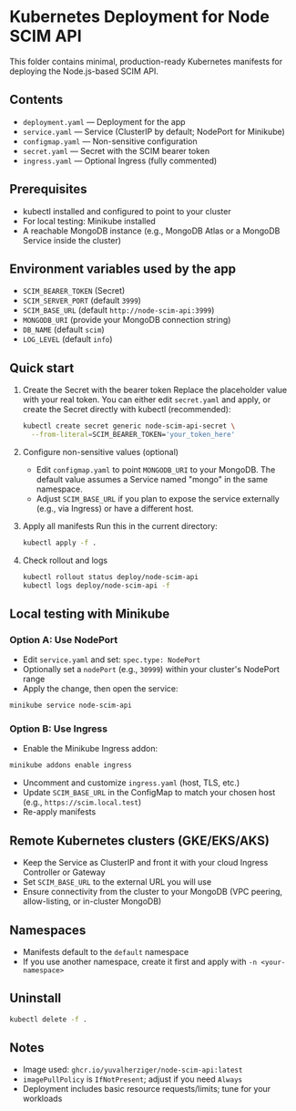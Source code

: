 # Kubernetes Deployment for Node SCIM API

This folder contains minimal, production-ready Kubernetes manifests for deploying the Node.js-based SCIM API.

## Contents

- `deployment.yaml` — Deployment for the app
- `service.yaml` — Service (ClusterIP by default; NodePort for Minikube)
- `configmap.yaml` — Non-sensitive configuration
- `secret.yaml` — Secret with the SCIM bearer token
- `ingress.yaml` — Optional Ingress (fully commented)

## Prerequisites
- kubectl installed and configured to point to your cluster
- For local testing: Minikube installed
- A reachable MongoDB instance (e.g., MongoDB Atlas or a MongoDB Service inside the cluster)

## Environment variables used by the app

- `SCIM_BEARER_TOKEN` (Secret)
- `SCIM_SERVER_PORT` (default `3999`)
- `SCIM_BASE_URL` (default `http://node-scim-api:3999`)
- `MONGODB_URI` (provide your MongoDB connection string)
- `DB_NAME` (default `scim`)
- `LOG_LEVEL` (default `info`)

## Quick start

1. Create the Secret with the bearer token
   Replace the placeholder value with your real token. You can either edit `secret.yaml` and apply, or create the Secret directly with kubectl (recommended):

   ```bash
   kubectl create secret generic node-scim-api-secret \
     --from-literal=SCIM_BEARER_TOKEN='your_token_here'
   ```

2. Configure non-sensitive values (optional)
   - Edit `configmap.yaml` to point `MONGODB_URI` to your MongoDB. The default value assumes a Service named "mongo" in the same namespace.
   - Adjust `SCIM_BASE_URL` if you plan to expose the service externally (e.g., via Ingress) or have a different host.

3. Apply all manifests
   Run this in the current directory:

   ```bash
   kubectl apply -f .
   ```

4. Check rollout and logs

   ```bash
   kubectl rollout status deploy/node-scim-api
   kubectl logs deploy/node-scim-api -f
   ```

## Local testing with Minikube

### Option A: Use NodePort

- Edit `service.yaml` and set: `spec.type: NodePort`
- Optionally set a `nodePort` (e.g., `30999`) within your cluster's NodePort range
- Apply the change, then open the service:

```bash
minikube service node-scim-api
```

### Option B: Use Ingress
- Enable the Minikube Ingress addon:

```bash
minikube addons enable ingress
```

- Uncomment and customize `ingress.yaml` (host, TLS, etc.)
- Update `SCIM_BASE_URL` in the ConfigMap to match your chosen host (e.g., `https://scim.local.test`)
- Re-apply manifests

## Remote Kubernetes clusters (GKE/EKS/AKS)
- Keep the Service as ClusterIP and front it with your cloud Ingress Controller or Gateway
- Set `SCIM_BASE_URL` to the external URL you will use
- Ensure connectivity from the cluster to your MongoDB (VPC peering, allow-listing, or in-cluster MongoDB)

## Namespaces
- Manifests default to the `default` namespace
- If you use another namespace, create it first and apply with `-n <your-namespace>`

## Uninstall

```bash
kubectl delete -f .
```

## Notes
- Image used: `ghcr.io/yuvalherziger/node-scim-api:latest`
- `imagePullPolicy` is `IfNotPresent`; adjust if you need `Always`
- Deployment includes basic resource requests/limits; tune for your workloads
